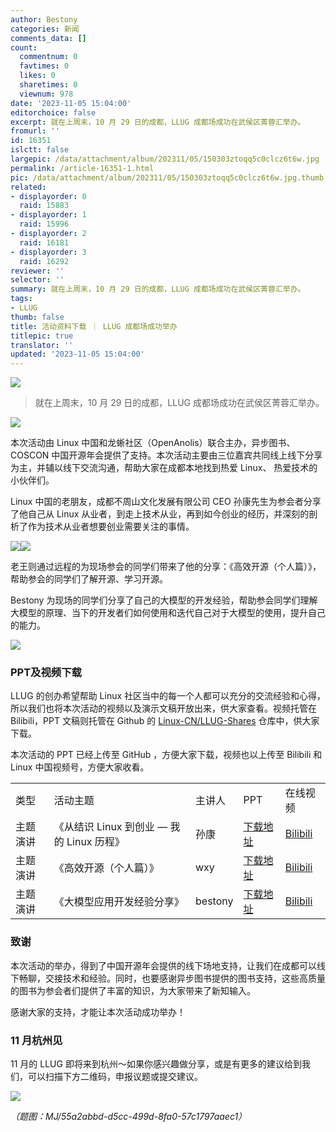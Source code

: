 ```yaml
---
author: Bestony
categories: 新闻
comments_data: []
count:
  commentnum: 0
  favtimes: 0
  likes: 0
  sharetimes: 0
  viewnum: 978
date: '2023-11-05 15:04:00'
editorchoice: false
excerpt: 就在上周末，10 月 29 日的成都，LLUG 成都场成功在武侯区菁蓉汇举办。 
fromurl: ''
id: 16351
islctt: false
largepic: /data/attachment/album/202311/05/150303ztoqq5c0clcz6t6w.jpg
permalink: /article-16351-1.html
pic: /data/attachment/album/202311/05/150303ztoqq5c0clcz6t6w.jpg.thumb.jpg
related:
- displayorder: 0
  raid: 15883
- displayorder: 1
  raid: 15996
- displayorder: 2
  raid: 16181
- displayorder: 3
  raid: 16292
reviewer: ''
selector: ''
summary: 就在上周末，10 月 29 日的成都，LLUG 成都场成功在武侯区菁蓉汇举办。 
tags:
- LLUG
thumb: false
title: 活动资料下载 ｜ LLUG 成都场成功举办
titlepic: true
translator: ''
updated: '2023-11-05 15:04:00'
---
```


![](/data/attachment/album/202311/05/150303ztoqq5c0clcz6t6w.jpg)



> 
> 就在上周末，10 月 29 日的成都，LLUG 成都场成功在武侯区菁蓉汇举办。 
> 
> 
> 


![](/data/attachment/album/202311/05/145531ou2mrfruz73r7rys.jpg)


本次活动由 Linux 中国和龙蜥社区（OpenAnolis）联合主办，异步图书、COSCON 中国开源年会提供了支持。本次活动主要由三位嘉宾共同线上线下分享为主，并辅以线下交流沟通，帮助大家在成都本地找到热爱 Linux、 热爱技术的小伙伴们。


Linux 中国的老朋友，成都不周山文化发展有限公司 CEO 孙康先生为参会者分享了他自己从 Linux 从业者，到走上技术从业，再到如今创业的经历，并深刻的剖析了作为技术从业者想要创业需要关注的事情。


![](/data/attachment/album/202311/05/145554hvv155l5vt55g1gy.jpg)![](/data/attachment/album/202311/05/145601nl0wgnanefsl0hhl.jpg)


老王则通过远程的为现场参会的同学们带来了他的分享：《高效开源（个人篇）》，帮助参会的同学们了解开源、学习开源。


Bestony 为现场的同学们分享了自己的大模型的开发经验，帮助参会同学们理解大模型的原理、当下的开发者们如何使用和迭代自己对于大模型的使用，提升自己的能力。


![](/data/attachment/album/202311/05/145631mfs1btt16en6muw2.jpg)


### PPT及视频下载


LLUG 的创办希望帮助 Linux 社区当中的每一个人都可以充分的交流经验和心得，所以我们也将本次活动的视频以及演示文稿开放出来，供大家查看。视频托管在 Bilibili，PPT 文稿则托管在 Github 的 [Linux-CN/LLUG-Shares](https://github.com/Linux-CN/LLUG-Shares) 仓库中，供大家下载。


本次活动的 PPT 已经上传至 GitHub ，方便大家下载，视频也以上传至 Bilibili 和 Linux 中国视频号，方便大家收看。




|  |  |  |  |  |
| --- | --- | --- | --- | --- |
| 类型 | 活动主题 | 主讲人 | PPT | 在线视频 |
| 主题演讲 | 《从结识 Linux 到创业 — 我的 Linux 历程》 | 孙康 | [下载地址](https://github.com/Linux-CN/LLUG-Shares/blob/main/Chendu/2023.10-JingRongHui/%E4%BB%8E%E7%BB%93%E8%AF%86Linux%E5%88%B0%E5%88%9B%E4%B8%9A-%E6%88%91%E7%9A%84Linux%E5%8E%86%E7%A8%8B.pdf) | [Bilibili](https://www.bilibili.com/video/BV1RN4y1S7RG/) |
| 主题演讲 | 《高效开源（个人篇）》 | wxy | [下载地址](https://github.com/Linux-CN/LLUG-Shares/blob/main/Shanghai/2023.07-Qihoo/7.23%20wxy%20%E9%AB%98%E6%95%88%E5%BC%80%E6%BA%90%EF%BC%88%E4%B8%AA%E4%BA%BA%E7%AF%87%EF%BC%89.pdf) | [Bilibili](https://www.bilibili.com/video/BV1DF41117jb/?spm_id_from=333.999.0.0) |
| 主题演讲 | 《大模型应用开发经验分享》 | bestony | [下载地址](https://github.com/Linux-CN/LLUG-Shares/blob/main/Chendu/2023.10-JingRongHui/%E5%A4%A7%E6%A8%A1%E5%9E%8B%E5%BA%94%E7%94%A8%E5%BC%80%E5%8F%91%E7%BB%8F%E9%AA%8C%E5%88%86%E4%BA%AB.pdf) | [Bilibili](https://www.bilibili.com/video/BV1pN411G7u8/) |


### 致谢


本次活动的举办，得到了中国开源年会提供的线下场地支持，让我们在成都可以线下畅聊，交接技术和经验。同时，也要感谢异步图书提供的图书支持，这些高质量的图书为参会者们提供了丰富的知识，为大家带来了新知输入。


感谢大家的支持，才能让本次活动成功举办！


### 11 月杭州见


11 月的 LLUG 即将来到杭州～如果你感兴趣做分享，或是有更多的建议给到我们，可以扫描下方二维码，申报议题或提交建议。


![](/data/attachment/album/202311/05/145754t757xzfps83e77pe.png)


 


*（题图：MJ/55a2abbd-d5cc-499d-8fa0-57c1797aaec1）*
